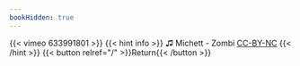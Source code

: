 ```yaml
---
bookHidden: true
---
```


{{< vimeo 633991801 >}}
{{< hint info >}}
♫  Michett - Zombi [CC-BY-NC](https://freemusicarchive.org/music/Michett/Palettes/Zombi)
{{< /hint >}}
{{< button relref="/" >}}Return{{< /button >}}
